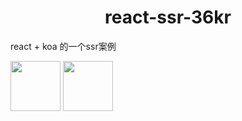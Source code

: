 <h1 align="center">react-ssr-36kr</h1>

react + koa 的一个ssr案例

<img width="80" src="https://user-gold-cdn.xitu.io/2019/3/21/169a0b5d150163b8?w=1242&h=2223&f=png&s=1396755"/>
<img width="80" src="https://user-gold-cdn.xitu.io/2019/3/21/169a0b55106f9f5d?w=1242&h=2208&f=png&s=1234376"/>
